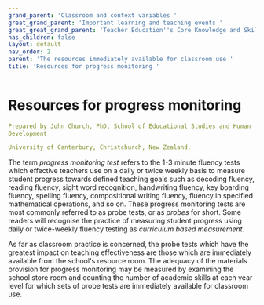 ```yaml
---
grand_parent: 'Classroom and context variables '
great_grand_parent: 'Important learning and teaching events '
great_great_grand_parent: 'Teacher Education''s Core Knowledge and Skills.'
has_children: false
layout: default
nav_order: 2
parent: 'The resources immediately available for classroom use '
title: 'Resources for progress monitoring '
---
```

# Resources for progress monitoring


```yaml
Prepared by John Church, PhD, School of Educational Studies and Human
Development

University of Canterbury, Christchurch, New Zealand.
```


The term *progress monitoring test* refers to the 1-3 minute fluency
tests which effective teachers use on a daily or twice weekly basis to
measure student progress towards defined teaching goals such as decoding
fluency, reading fluency, sight word recognition, handwriting fluency,
key boarding fluency, spelling fluency, compositional writing fluency,
fluency in specified mathematical operations, and so on. These progress
monitoring tests are most commonly referred to as probe tests, or as
*probes* for short. Some readers will recognise the practice of
measuring student progress using daily or twice-weekly fluency testing
as *curriculum based measurement*.

As far as classroom practice is concerned, the probe tests which have
the greatest impact on teaching effectiveness are those which are
immediately available from the school's resource room. The adequacy of
the materials provision for progress monitoring may be measured by
examining the school store room and counting the number of academic
skills at each year level for which sets of probe tests are immediately
available for classroom use.

